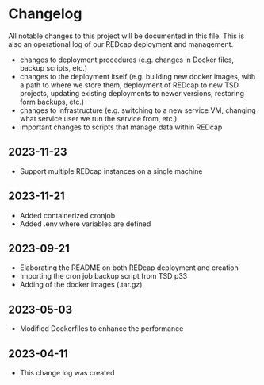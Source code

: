 # Changelog

All notable changes to this project will be documented in this file.
This is also an operational log of our REDcap deployment and management.

* changes to deployment procedures (e.g. changes in Docker files, backup scripts, etc.)
* changes to the deployment itself (e.g. building new docker images, with a path to where we store them, deployment of REDcap to new TSD projects, updating existing deployments to newer versions, restoring form backups, etc.) 
* changes to infrastructure (e.g. switching to a new service VM, changing what service user we run the service from, etc.)
* important changes to scripts that manage data within REDcap

## 2023-11-23

- Support multiple REDcap instances on a single machine

## 2023-11-21
- Added containerized cronjob
- Added .env where variables are defined

## 2023-09-21
- Elaborating the README on both REDcap deployment and creation
- Importing the cron job backup script from TSD p33
- Adding of the docker images (.tar.gz)

## 2023-05-03

- Modified Dockerfiles to enhance the performance 

## 2023-04-11

- This change log was created
